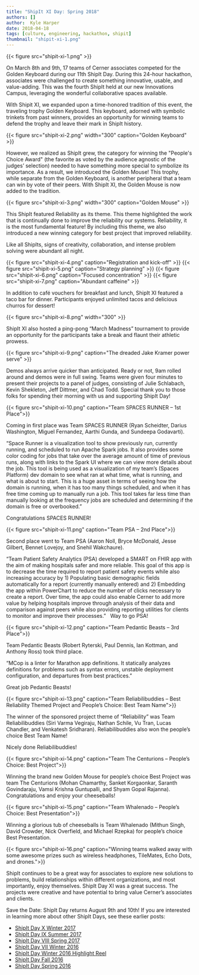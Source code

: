 ```yaml
---
title: "ShipIt XI Day: Spring 2018"
authors: []
author:  Kyle Harper
date: 2018-04-18
tags: [culture, engineering, hackathon, shipit]
thumbnail: "shipit-xi-1.png"
---
```


{{< figure src="shipit-xi-1.png" >}}

On March 8th and 9th, 17 teams of Cerner associates competed for the Golden Keyboard during our 11th ShipIt Day. During this 24-hour hackathon, associates were challenged to create something innovative, usable, and value-adding. This was the fourth ShipIt held at our new Innovations Campus, leveraging the wonderful collaborative spaces available.

With Shipit XI, we expanded upon a time-honored tradition of this event, the traveling trophy Golden Keyboard. This keyboard, adorned with symbolic trinkets from past winners, provides an opportunity for winning teams to defend the trophy and leave their mark in ShipIt history.

{{< figure src="shipit-xi-2.png" width="300" caption="Golden Keyboard" >}}

However, we realized as ShipIt grew, the category for winning the "People's Choice Award" (the favorite as voted by the audience agnostic of the judges’ selection) needed to have something more special to symbolize its importance. As a result, we introduced the Golden Mouse! This trophy, while separate from the Golden Keyboard, is another peripheral that a team can win by vote of their peers. With ShipIt XI, the Golden Mouse is now added to the tradition.

{{< figure src="shipit-xi-3.png" width="300" caption="Golden Mouse" >}}

This ShipIt featured Reliability as its theme. This theme highlighted the work that is continually done to improve the reliability our systems. Reliability, it is the most fundamental feature! By including this theme, we also introduced a new winning category for best project that improved reliability.

Like all ShipIts, signs of creativity, collaboration, and intense problem solving were abundant all night.

{{< figure src="shipit-xi-4.png" caption="Registration and kick-off" >}}
{{< figure src="shipit-xi-5.png" caption="Strategy planning" >}}
{{< figure src="shipit-xi-6.png" caption="Focused concentration" >}}
{{< figure src="shipit-xi-7.png" caption="Abundant caffeine" >}}

In addition to café vouchers for breakfast and lunch, ShipIt XI featured a taco bar for dinner. Participants enjoyed unlimited tacos and delicious churros for dessert!

{{< figure src="shipit-xi-8.png" width="300" >}}

ShipIt XI also hosted a ping-pong “March Madness” tournament to provide an opportunity for the participants take a break and flaunt their athletic prowess.

{{< figure src="shipit-xi-9.png" caption="The dreaded Jake Kramer power serve" >}}

Demos always arrive quicker than anticipated. Ready or not, 9am rolled around and demos were in full swing. Teams were given four minutes to present their projects to a panel of judges, consisting of Julie Schlabach, Kevin Shekleton, Jeff Dittmer, and Chad Todd.  Special thank you to those folks for spending their morning with us and supporting ShipIt Day!

{{< figure src="shipit-xi-10.png" caption="Team SPACES RUNNER – 1st Place">}}

Coming in first place was Team SPACES RUNNER (Ryan Scheidter, Darius Washington, Miguel Fernandez, Aarthi Gunda, and Sundeepa Godavarti).

“Space Runner is a visualization tool to show previously run, currently running, and scheduled to run Apache Spark jobs. It also provides some color coding for jobs that take over the average amount of time of previous runs, along with links to the Spark UI where we can view more details about the job. This tool is being used as a visualization of my team’s (Spaces Platform) dev domain to see what ran at what time, what is running, and what is about to start. This is a huge asset in terms of seeing how the domain is running, when it has too many things scheduled, and when it has free time coming up to manually run a job. This tool takes far less time than manually looking at the frequency jobs are scheduled and determining if the domain is free or overbooked.”

Congratulations SPACES RUNNER!

{{< figure src="shipit-xi-11.png" caption="Team PSA – 2nd Place">}}


Second place went to Team PSA (Aaron Noll, Bryce McDonald, Jesse Gilbert, Bennet Lovejoy, and Snehil Wakchaure).

“Team Patient Safety Analytics (PSA) developed a SMART on FHIR app with the aim of making hospitals safer and more reliable. This goal of this app is to decrease the time required to report patient safety events while also increasing accuracy by 1) Populating basic demographic fields automatically for a report (currently manually entered) and 2) Embedding the app within PowerChart to reduce the number of clicks necessary to create a report. Over time, the app could also enable Cerner to add more value by helping hospitals improve through analysis of their data and comparison against peers while also providing reporting utilities for clients to monitor and improve their processes.”
 
Way to go PSA!

{{< figure src="shipit-xi-12.png" caption="Team Pedantic Beasts – 3rd Place">}}


Team Pedantic Beasts (Robert Ryterski, Paul Dennis, Ian Kottman, and Anthony Ross) took third place.

“MCop is a linter for Marathon app definitions. It statically analyzes definitions for problems such as syntax errors, unstable deployment configuration, and departures from best practices.”

Great job Pedantic Beasts!

{{< figure src="shipit-xi-13.png" caption="Team Reliabilibuddies – Best Reliability Themed Project and People’s Choice: Best Team Name">}}


The winner of the sponsored project theme of “Reliability” was Team Reliabilibuddies (Siri Varma Vegiraju, Nathan Schile, Vu Tran, Lucas Chandler, and Venkatesh Sridharan). Reliabilibuddies also won the people’s choice Best Team Name!

Nicely done Reliabilibuddies!

{{< figure src="shipit-xi-14.png" caption="Team The Centurions – People’s Choice: Best Project">}}


Winning the brand new Golden Mouse for people’s choice Best Project was team The Centurions (Mohan Chamarthy, Sanket Korgaonkar, Saranth Govindaraju, Vamsi Krishna Guntupalli, and Shyam Gopal Rajanna). Congratulations and enjoy your cheeseballs!

{{< figure src="shipit-xi-15.png" caption="Team Whalenado – People’s Choice: Best Presentation">}}

Winning a glorious tub of cheeseballs is Team Whalenado (Mithun Singh, David Crowder, Nick Overfield, and Michael Rzepka) for people’s choice Best Presentation.

{{< figure src="shipit-xi-16.png" caption="Winning teams walked away with some awesome prizes such as wireless headphones, TileMates, Echo Dots, and drones.">}}


ShipIt continues to be a great way for associates to explore new solutions to problems, build relationships within different organizations, and most importantly, enjoy themselves. ShipIt Day XI was a great success. The projects were creative and have potential to bring value Cerner’s associates and clients.

Save the Date: ShipIt Day returns August 9th and 10th! If you are interested in learning more about other ShipIt Days, see these earlier posts:

* [ShipIt Day X Winter 2017](http://engineering.cerner.com/blog/shipit-x-day-winter-2017/)
* [ShipIt Day IX Summer 2017](http://engineering.cerner.com/blog/shipit-ix-day-summer-2017/)
* [ShipIt Day VIII Spring 2017](http://engineering.cerner.com/blog/shipit-day-viii-spring-2017/)
* [ShipIt Day VII Winter 2016](http://engineering.cerner.com/blog/shipit-vii-day-winter-2016/)
* [ShipIt Day Winter 2016 Highlight Reel](https://www.youtube.com/watch?v=iqTp0dmLgUk)
* [ShipIt Day Fall 2016](http://engineering.cerner.com/blog/fall-2016-shipit-day/)
* [ShipIt Day Spring 2016](http://engineering.cerner.com/blog/spring-2016-shipit-day/)
